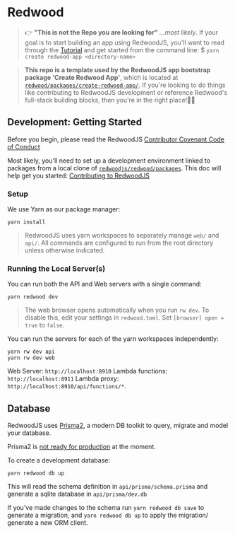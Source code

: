 # Redwood
>👉 **"This is not the Repo you are looking for"** _...most likely_. If your goal is to start building an app using RedwoodJS, you'll want to read through the [Tutorial](https://github.com/redwoodjs/tutorial) and get started from the command line:
>$ `yarn create redwood-app <directory-name>`

>**This repo is a template used by the RedwoodJS app bootstrap package 'Create Redwood App'**, which is located at [`redwood/packages/create-redwood-app/`](https://github.com/redwoodjs/redwood/tree/master/packages/create-redwood-app). If you're looking to do things like contributing to RedwoodJS development or reference Redwood's full-stack building blocks, then you're in the right place!🌲🎉

## Development: Getting Started
Before you begin, please read the RedwoodJS [Contributor Covenant Code of Conduct](https://github.com/redwoodjs/redwood/blob/master/CODE_OF_CONDUCT.md)

Most likely, you'll need to set up a development environment linked to packages from a local clone of [`redwoodjs/redwood/packages`](https://github.com/redwoodjs/redwood/tree/master/packages). This doc will help get you started:
[Contributing to RedwoodJS](https://github.com/redwoodjs/redwood/blob/master/CONTRIBUTING.md)


### Setup

We use Yarn as our package manager:

```terminal
yarn install
```

>RedwoodJS uses yarn workspaces to separately manage `web/` and `api/`. All commands are configured to run from the root directory unless otherwise indicated.

### Running the Local Server(s)
You can run both the API and Web servers with a single command:

```terminal
yarn redwood dev
```
>The web browser opens automatically when you run `rw dev`. To disable this, edit your settings in `redwood.toml`. Set `[browser] open = true` to `false`.


You can run the servers for each of the yarn workspaces independently:

```terminal
yarn rw dev api
yarn rw dev web
```

Web Server: `http://localhost:8910`
Lambda functions: `http://localhost:8911`
Lambda proxy: `http://localhost:8910/api/functions/*`.

## Database

RedwoodJS uses [Prisma2](https://github.com/prisma/prisma2), a modern DB toolkit to query, migrate and model your database.

Prisma2 is [not ready for production](https://isprisma2ready.com) at the moment.

To create a development database:

```terminal
yarn redwood db up
```

This will read the schema definition in `api/prisma/schema.prisma` and generate a sqlite database in `api/prisma/dev.db`

If you've made changes to the schema run `yarn redwood db save` to generate a migration, and `yarn redwood db up` to apply the migration/ generate a new ORM client.
